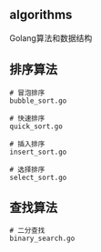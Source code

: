 ## algorithms
Golang算法和数据结构

## 排序算法  
```
# 冒泡排序  
bubble_sort.go 

# 快速排序
quick_sort.go

# 插入排序
insert_sort.go

# 选择排序
select_sort.go
```

## 查找算法
```
# 二分查找
binary_search.go
```